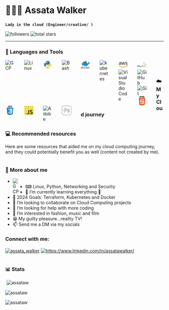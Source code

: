 # 👩🏽‍💻 Assata Walker

**`Lady in the cloud (Engineer/creative/ )`** 


<img alt="followers" title="Follow me on Github" src="https://custom-icon-badges.demolab.com/github/followers/Assataw?color=236ad3&labelColor=1155ba&style=for-the-badge&logo=person-add&label=Follow&logoColor=white"/></a>
<img alt="total stars" title="Total stars on GitHub" src="https://custom-icon-badges.demolab.com/github/stars/Assataw?color=55960c&style=for-the-badge&labelColor=488207&logo=star"/></a>

-----------------------------------------------------------------------------------------------------------------------------------------------------------------------------
### 🧰 Languages and Tools

<img align="left" alt="GCP" width="30px" style="padding-right:30px;" src="https://www.vectorlogo.zone/logos/google_cloud/google_cloud-icon.svg" />
<img align="left" alt="Linux" width="30px" style="padding-right:30px;" src="https://cdn.jsdelivr.net/gh/devicons/devicon/icons/linux/linux-original.svg" />
<img align="left" alt="Python" width="30px" style="padding-right:30px;" src="https://raw.githubusercontent.com/devicons/devicon/master/icons/python/python-original.svg" />
<img align="left" alt="Bash" width="30px" style="padding-right:30px;" src="https://cdn.jsdelivr.net/gh/devicons/devicon/icons/bash/bash-original.svg" />
<img align="left" alt="Docker" width="30px" style="padding-right:30px;" src="https://raw.githubusercontent.com/devicons/devicon/master/icons/docker/docker-original-wordmark.svg" />
<img align="left" alt="kubernetes" width="30px" style="padding-right:30px;" src="https://www.vectorlogo.zone/logos/kubernetes/kubernetes-icon.svg" /> 
<img align="left" alt="aws" width="30px" style="padding-right:30px;" src="https://raw.githubusercontent.com/devicons/devicon/master/icons/amazonwebservices/amazonwebservices-original-wordmark.svg"/> 
<img align="left" alt="mysql" width="30px" style="padding-right:30px;" src="https://raw.githubusercontent.com/devicons/devicon/master/icons/mysql/mysql-original-wordmark.svg" /> 
<img align="left" alt="Visual Studio Code" width="30px" style="padding-right:30px;" src="https://cdn.jsdelivr.net/gh/devicons/devicon/icons/vscode/vscode-original.svg" />
<img align="left" alt="GitHub" width="30px" style="padding-right:30px;" src="https://cdn.jsdelivr.net/gh/devicons/devicon/icons/github/github-original.svg" />
<img align="left" alt="Git" width="30px" style="padding-right:30px;" src="https://cdn.jsdelivr.net/gh/devicons/devicon/icons/git/git-original.svg" />
<img align="left" alt="HTML" width="30px" style="padding-right:30px;" src="https://raw.githubusercontent.com/devicons/devicon/master/icons/html5/html5-original-wordmark.svg" />
<img align="left" alt="CSS3" width="30px" style="padding-right:30px;" src="https://raw.githubusercontent.com/devicons/devicon/master/icons/css3/css3-original-wordmark.svg" /> 
<img align="left" alt="Javascript" width="30px" style="padding-right:30px;" src="https://raw.githubusercontent.com/devicons/devicon/master/icons/javascript/javascript-original.svg" /> 
<img align="left" alt="Adobe" width="30px" style="padding-right:30px;" src="https://www.vectorlogo.zone/logos/adobe_illustrator/adobe_illustrator-icon.svg" /> 
<img align="left" alt="photoshop" width="30px" style="padding-right:30px;" src="https://raw.githubusercontent.com/devicons/devicon/master/icons/photoshop/photoshop-line.svg" /> 

<br />

#

### :cloud: My Cloud journey

#

### :computer: Recommended resources
Here are some resources that aided me on my cloud computing journey, and they could potentially benefit you as well (content not created by me).

#

### :round_pushpin: More about me
- <img align="left" alt="GCP" width="20px" style="padding-right:20px;" src="https://www.vectorlogo.zone/logos/google_cloud/google_cloud-icon.svg" /> 
- ⌨ Linux, Python, Networking and Security
- 🌱 I’m currently learning everything 🤣
- 🥅 2024 Goals: Terraform, Kubernetes and Docker 
- 💞️ I’m looking to collaborate on Cloud Computing projects
- 🤔 I’m looking for help with more coding
- 👀 I’m interested in fashion, music and film
- 😁 My guilty pleasure...reality TV!
- 📫 Send me a DM via my socials 

<h3 align="left">Connect with me:</h3>
<p align="left">
<a href="https://twitter.com/assata_walker" target="blank"><img align="center" src="https://raw.githubusercontent.com/rahuldkjain/github-profile-readme-generator/master/src/images/icons/Social/twitter.svg" alt="assata_walker" height="30" width="40" /></a>
<a href="https://linkedin.com/in/https://www.linkedin.com/in/assatawalker/" target="blank"><img align="center" src="https://raw.githubusercontent.com/rahuldkjain/github-profile-readme-generator/master/src/images/icons/Social/linked-in-alt.svg" alt="https://www.linkedin.com/in/assatawalker/" height="30" width="40" /></a>
</p>

#

### 📊 Stats

<p>&nbsp;<img align="center" src="https://github-readme-stats.vercel.app/api?username=assataw&show_icons=true&theme=gruvbox" alt="assataw" /></p>

<p><img align="center" src="https://github-readme-streak-stats.herokuapp.com/?user=assataw&show_icons=true&theme=gruvbox" alt="assataw" /></p>


<p align="left"> <img src="https://komarev.com/ghpvc/?username=assataw&label=Profile%20views&color=0e75b6&style=flat" alt="assataw" /> </p>


<!---
AssataW/AssataW is a ✨ special ✨ repository because its `README.md` (this file) appears on your GitHub profile.
You can click the Preview link to take a look at your changes.
--->
